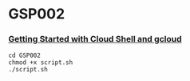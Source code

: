 # GSP002
### [Getting Started with Cloud Shell and gcloud](https://www.cloudskillsboost.google/focuses/563?parent=catalog)

```
cd GSP002
chmod +x script.sh
./script.sh

```
